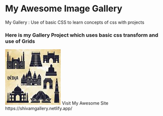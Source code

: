 #  My Awesome Image Gallery
My Gallery : Use of basic CSS to learn concepts of css with projects
<h3> Here is my Gallery Project which uses basic css transform and use of Grids  </h3>
<img src="https://github.com/shivanshsingh1705/My-Gallery/blob/main/indian_monument.jfif" alt="Gallery">
Visit My Awesome Site
https://shivamgallery.netlify.app/
